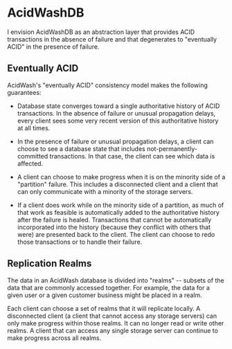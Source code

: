 # AcidWashDB

I envision AcidWashDB as an abstraction layer that provides ACID transactions
in the absence of failure and that degenerates to "eventually ACID" in the
presence of failure.

## Eventually ACID

AcidWash's "eventually ACID" consistency model makes the following guarantees:

* Database state converges toward a single authoritative history of ACID
  transactions. In the absence of failure or unusual propagation delays,
  every client sees some very recent version of this authoritative history at
  all times.

* In the presence of failure or unusual propagation delays, a client can choose
  to see a database state that includes not-permanently-committed transactions.
  In that case, the client can see which data is affected.

* A client can choose to make progress when it is on the minority side of a
  "partition" failure. This includes a disconnected client and a client that
  can only communicate with a minority of the storage servers.

* If a client does work while on the minority side of a partition,
  as much of that work as feasible is automatically added to the authoritative
  history after the failure is healed. Transactions that cannot be automatically
  incorporated into the history (because they conflict with others that were)
  are presented back to the client. The client can choose to redo those transactions
  or to handle their failure.

## Replication Realms

The data in an AcidWash database is divided into "realms" -- subsets of the
data that are commonly accessed together. For example, the data for a given
user or a given customer business might be placed in a realm.

Each client can choose a set of realms that it will replicate locally.
A disconnected client (a client that cannot access any storage servers) can
only make progress within those realms. It can no longer read or write other
realms. A client that can access any single storage server can continue
to make progress across all realms.
